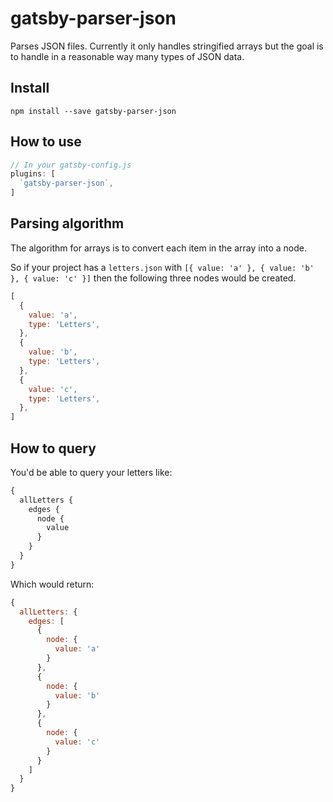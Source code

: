 # gatsby-parser-json

Parses JSON files. Currently it only handles stringified arrays but the
goal is to handle in a reasonable way many types of JSON data.

## Install

`npm install --save gatsby-parser-json`

## How to use

```javascript
// In your gatsby-config.js
plugins: [
  `gatsby-parser-json`,
]
```

## Parsing algorithm

The algorithm for arrays is to convert each item in the array into
a node.

So if your project has a `letters.json` with `[{ value: 'a' }, { value:
'b' }, { value: 'c' }]` then the following three nodes would be created.

```javascript
[
  {
    value: 'a',
    type: 'Letters',
  },
  {
    value: 'b',
    type: 'Letters',
  },
  {
    value: 'c',
    type: 'Letters',
  },
]
```

## How to query

You'd be able to query your letters like:

```graphql
{
  allLetters {
    edges {
      node {
        value
      }
    }
  }
}
```

Which would return:

```javascript
{
  allLetters: {
    edges: [
      {
        node: {
          value: 'a'
        }
      },
      {
        node: {
          value: 'b'
        }
      },
      {
        node: {
          value: 'c'
        }
      }
    ]
  }
}
```
